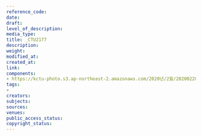 ```yaml
---
reference_code: 
date: 
draft: 
level_of_description: 
media_type: 
title: _CTU2177
description: 
weight: 
modified_at: 
created_at: 
link: 
components:
- https://kctu-photo.s3.ap-northeast-2.amazonaws.com/2020년/2월/20200228_3.1운동+101주년+기념+강제징용노동자상+양대노총+합동참배/_CTU2177.jpg
tags:
- 
creators: 
subjects: 
sources: 
venues: 
public_access_status: 
copyright_status: 
---
```


